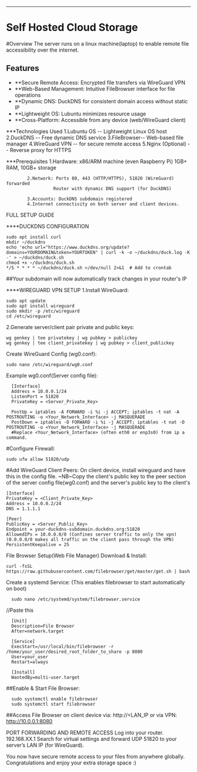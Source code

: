 *******************************************************
# Self Hosted Cloud Storage
#Overview
The server runs on a linux machine(laptop) to enable remote file accessibility over the internet.

## Features
- **Secure Remote Access: Encrypted file transfers via WireGuard VPN
- **Web-Based Management: Intuitive FileBrowser interface for file operations
- **Dynamic DNS: DuckDNS for consistent domain access without static IP
- **Lightweight OS: Lubuntu minimizes resource usage
- **Cross-Platform: Accessible from any device (web/WireGuard client)

***Technologies Used
            1.Lubuntu	OS -- Lightweight Linux OS host
            2.DuckDNS --	Free dynamic DNS service
            3.FileBrowser--	Web-based file manager
            4.WireGuard	VPN -- for secure remote access
            5.Nginx (Optional) --	Reverse proxy for HTTPS

***Prerequisites
            1.Hardware: x86/ARM machine (even Raspberry Pi)
                        1GB+ RAM, 10GB+ storage
            
            2.Network: Ports 80, 443 (HTTP/HTTPS), 51820 (WireGuard) forwarded
                      Router with dynamic DNS support (for DuckDNS)
            
            3.Accounts: DuckDNS subdomain registered
            4.Internet connectivity on both server and client devices.

FULL SETUP GUIDE

****DUCKDNS CONFIGURATION

    sudo apt install curl
    mkdir ~/duckdns
    echo 'echo url="https://www.duckdns.org/update?domains=YOURDOMAIN&token=YOURTOKEN" | curl -k -o ~/duckdns/duck.log -K -' > ~/duckdns/duck.sh
    chmod +x ~/duckdns/duck.sh
    */5 * * * * ~/duckdns/duck.sh >/dev/null 2>&1  # Add to crontab
  
  ##Your subdomain will now automatically track changes in your router's IP


****WIREGUARD VPN SETUP
1.Install WireGuard:

    sudo apt update
    sudo apt install wireguard
    sudo mkdir -p /etc/wireguard
    cd /etc/wireguard

2.Generate server/client pair private and public keys:

    wg genkey | tee privatekey | wg pubkey > publickey
    wg genkey | tee client_privatekey | wg pubkey > client_publickey
  Create WireGuard Config (wg0.conf):

    sudo nano /etc/wireguard/wg0.conf
  Example wg0.conf(Server config file):
    
      [Interface]
      Address = 10.0.0.1/24
      ListenPort = 51820
      PrivateKey = <Server_Private_Key>
      
      PostUp = iptables -A FORWARD -i %i -j ACCEPT; iptables -t nat -A POSTROUTING -o <Your_Network_Interface> -j MASQUERADE
      PostDown = iptables -D FORWARD -i %i -j ACCEPT; iptables -t nat -D POSTROUTING -o <Your_Network_Interface> -j MASQUERADE
      #Replace <Your_Network_Interface> (often eth0 or enp3s0) from ip a command.
      
   #Configure Firewall:
    
    sudo ufw allow 51820/udp
  
   #Add WireGuard Client Peers:
    On client device, install wireguard and have this in the config file.
    ~NB~Copy the client's public key to the peer section of the server config file(wg0.conf) and the server's public key to the client's 
    
    [Interface]
    PrivateKey = <Client_Private_Key>
    Address = 10.0.0.2/24
    DNS = 1.1.1.1
    
    [Peer]
    PublicKey = <Server_Public_Key>
    Endpoint = your-duckdns-subdomain.duckdns.org:51820
    AllowedIPs = 10.0.0.0/0 (Confines server traffic to only the vpn) (0.0.0.0/0 makes all traffic on the client pass through the VPN)
    PersistentKeepalive = 25

File Browser Setup(Web File Manager)
  Download & Install:
  
    curl -fsSL https://raw.githubusercontent.com/filebrowser/get/master/get.sh | bash
      
  Create a systemd Service: (This enables filebrowser to start automatically on boot)
  
      sudo nano /etc/systemd/system/filebrowser.service
  //Paste this
      
      [Unit]
      Description=File Browser
      After=network.target
      
      [Service]
      ExecStart=/usr/local/bin/filebrowser -r /home/your_user/desired_root_folder_to_share -p 8080
      User=your_user
      Restart=always
      
      [Install]
      WantedBy=multi-user.target
      
      
  ##Enable & Start File Browser:
  
      sudo systemctl enable filebrowser
      sudo systemctl start filebrowser
  ##Access File Browser on client device via:
    http://<LAN_IP or via VPN:
    http://10.0.0.1:8080

PORT FORWARDING AND REMOTE ACCESS
    Log into your router. 192.168.XX.1 
    Search for virtual settings and forward UDP 51820 to your server’s LAN IP (for WireGuard).

You now have secure remote access to your files from anywhere globally.
Congratulations and enjoy your extra storage space :)

